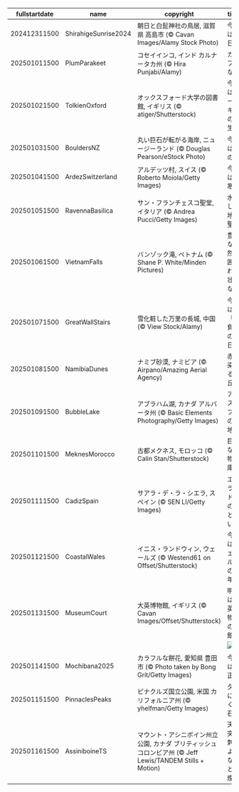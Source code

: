 |fullstartdate|name|copyright|title|image|
|--|--|--|--|--|
202412311500|ShirahigeSunrise2024|朝日と白髭神社の鳥居, 滋賀県 高島市 (© Cavan Images/Alamy Stock Photo)|今日は元日|![](/ja-JP/2025/01/202412311500ShirahigeSunrise2024.jpg)|
202501011500|PlumParakeet|コセイインコ, インド カルナータカ州 (© Hira Punjabi/Alamy)|カラフルな鳥|![](/ja-JP/2025/01/202501011500PlumParakeet.jpg)|
202501021500|TolkienOxford|オックスフォード大学の図書館, イギリス (© atiger/Shutterstock)|今日はトールキンの誕生日|![](/ja-JP/2025/01/202501021500TolkienOxford.jpg)|
202501031500|BouldersNZ|丸い巨石が転がる海岸, ニュージーランド (© Douglas Pearson/eStock Photo)|今日は石の日|![](/ja-JP/2025/01/202501031500BouldersNZ.jpg)|
202501041500|ArdezSwitzerland|アルデッツ村, スイス (© Roberto Moiola/Getty Images)|今日は小寒|![](/ja-JP/2025/01/202501041500ArdezSwitzerland.jpg)|
202501051500|RavennaBasilica|サン・フランチェスコ聖堂, イタリア (© Andrea Pucci/Getty Images)|水没した地下聖堂|![](/ja-JP/2025/01/202501051500RavennaBasilica.jpg)|
202501061500|VietnamFalls|バンゾック滝, ベトナム (© Shane P. White/Minden Pictures)|豊かな自然に囲まれた壮大な滝|![](/ja-JP/2025/01/202501061500VietnamFalls.jpg)|
202501071500|GreatWallStairs|雪化粧した万里の長城, 中国 (© View Stock/Alamy)|今日は「勝負事の日」|![](/ja-JP/2025/01/202501071500GreatWallStairs.jpg)|
202501081500|NamibiaDunes|ナミブ砂漠, ナミビア (© Airpano/Amazing Aerial Agency)|赤く染まる砂丘|![](/ja-JP/2025/01/202501081500NamibiaDunes.jpg)|
202501091500|BubbleLake|アブラハム湖, カナダ アルバータ州 (© Basic Elements Photography/Getty Images)|アイスバブルの聖地|![](/ja-JP/2025/01/202501091500BubbleLake.jpg)|
202501101500|MeknesMorocco|古都メクネス, モロッコ (© Calin Stan/Shutterstock)|巨大な穀物倉庫|![](/ja-JP/2025/01/202501101500MeknesMorocco.jpg)|
202501111500|CadizSpain|サアラ・デ・ラ・シエラ,  スペイン (© SEN LI/Getty Images)|エメラルド色の湖と白い村|![](/ja-JP/2025/01/202501111500CadizSpain.jpg)|
202501121500|CoastalWales|イニス・ランドウィン, ウェールズ (© Westend61 on Offset/Shutterstock)|今日はウェールズの新年|![](/ja-JP/2025/01/202501121500CoastalWales.jpg)|
202501131500|MuseumCourt|大英博物館, イギリス (© Cavan Images/Offset/Shutterstock)|明日は大英博物館の開館日|![](/ja-JP/2025/01/202501131500MuseumCourt.jpg)|
||||![](/ja-JP/2025/01/.jpg)|
202501141500|Mochibana2025|カラフルな餅花, 愛知県 豊田市 (© Photo taken by Bong Grit/Getty Images)|今日は小正月|![](/ja-JP/2025/01/202501141500Mochibana2025.jpg)|
202501151500|PinnaclesPeaks|ピナクルズ国立公園, 米国 カリフォルニア州 (© yhelfman/Getty Images)|夕日に輝く奇石群|![](/ja-JP/2025/01/202501151500PinnaclesPeaks.jpg)|
202501161500|AssiniboineTS|マウント・アシニボイン州立公園, カナダ ブリティッシュコロンビア州 (© Jeff Lewis/TANDEM Stills + Motion)|天を突き刺すような山と雪煙|![](/ja-JP/2025/01/202501161500AssiniboineTS.jpg)|
